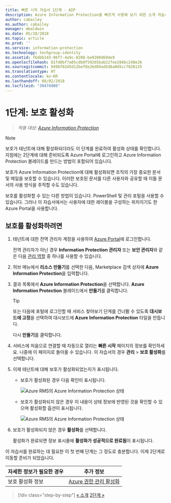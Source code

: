 ```yaml
---
title: 빠른 시작 자습서 1단계 - AIP
description: Azure Information Protection을 빠르게 사용해 보기 위한 소개 자습서의 1단계 - 보호 서비스 활성화.
author: cabailey
ms.author: cabailey
manager: mbaldwin
ms.date: 05/28/2018
ms.topic: article
ms.prod: ''
ms.service: information-protection
ms.technology: techgroup-identity
ms.assetid: f6dbb143-96f7-4a9c-8208-be9280d69de9
ms.openlocfilehash: 81fd0bf7a85cdb0f59265bab22fee284bc248e26
ms.sourcegitcommit: 949bf02d5d12bef8e26d89ad5d6a0d5cc7826135
ms.translationtype: HT
ms.contentlocale: ko-KR
ms.lasthandoff: 08/02/2018
ms.locfileid: "39474980"
---
```

# <a name="step-1-activate-protection"></a>1단계: 보호 활성화
 
>*적용 대상: [Azure Information Protection](https://azure.microsoft.com/pricing/details/information-protection)*

> [!NOTE]
>보호가 테넌트에 대해 활성화되더라도 이 단계를 완료하여 활성화 상태를 확인합니다. 지침에는 2단계에 대해 준비되도록 Azure Portal에 로그인하고 Azure Information Protection 블레이드를 만드는 방법이 포함되어 있습니다.

보호가 Azure Information Protection에 대해 활성화되면 조직의 가장 중요한 문서 및 메일을 보호할 수 있습니다. 이러한 보호된 문서를 다른 사용자와 공유할 때 이들 문서의 사용 방식을 추적할 수도 있습니다. 

보호를 활성화할 수 있는 다른 방법이 있습니다. PowerShell 및 관리 포털을 사용할 수 있습니다. 그러나 이 자습서에서는 사용자에 대한 레이블을 구성하는 위치이기도 한 Azure Portal을 사용합니다. 

## <a name="to-activate-protection"></a>보호를 활성화하려면

1. 테넌트에 대한 전역 관리자 계정을 사용하여 [Azure Portal](https://portal.azure.com)에 로그인합니다. 
    
    전역 관리자가 아닌 경우 **Information Protection 관리자** 또는 **보안 관리자**와 같은 다음 [관리 역할](/azure/active-directory/active-directory-assign-admin-roles-azure-portal) 중 하나를 사용할 수 있습니다.

2. 허브 메뉴에서 **리소스 만들기**를 선택한 다음, Marketplace 검색 상자에 **Azure Information Protection**을 입력합니다. 
    
3. 결과 목록에서 **Azure Information Protection**을 선택합니다. **Azure Information Protection** 블레이드에서 **만들기**를 클릭합니다.
    
    > [!TIP] 
    > 또는 다음에 포털에 로그인할 때 서비스 찾아보기 단계를 건너뛸 수 있도록 **대시보드에 고정**을 선택하여 대시보드에 **Azure Information Protection** 타일을 만듭니다.
    
    다시 **만들기**를 클릭합니다.

4. 서비스에 처음으로 연결할 때 자동으로 열리는 **빠른 시작** 페이지의 정보를 확인하세요. 나중에 이 페이지로 돌아올 수 있습니다. 이 자습서의 경우 **관리** > **보호 활성화**를 선택합니다. 

5. 이제 테넌트에 대해 보호가 활성화되었는지가 표시됩니다. 
    
    - 보호가 활성화된 경우 다음 확인이 표시됩니다.
        
        ![Azure RMS의 Azure Information Protection 상태](./media/info-protect-azurerms-activated.png)
        
    - 보호가 활성화되지 않은 경우 이 내용이 상태 정보에 반영된 것을 확인할 수 있으며 활성화할 옵션이 표시됩니다.
        
        ![Azure RMS의 Azure Information Protection 상태](./media/info-protect-azurerms-deactivated.png)

6. 보호가 활성화되지 않은 경우 **활성화**를 선택합니다. 

    활성화가 완료되면 정보 표시줄에 **활성화가 성공적으로 완료됨**이 표시됩니다.

이 자습서를 완료하는 데 필요한 이 첫 번째 단계는 그 정도로 충분합니다. 이제 2단계로 이동할 준비가 되었습니다.

|자세한 정보가 필요한 경우|추가 정보|
|--------------------------------|--------------------------|
|보호 활성화 정보|[Azure 권한 관리 활성화](./deploy-use/activate-service.md)|


>[!div class="step-by-step"]
[&#171; 소개](infoprotect-quick-start-tutorial.md)
[2단계 &#187;](infoprotect-tutorial-step2.md)

